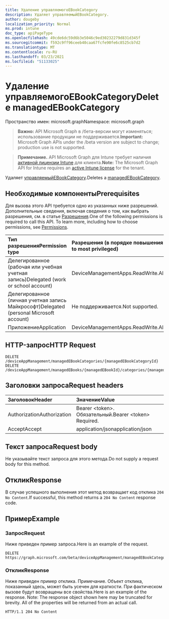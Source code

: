 ```yaml
---
title: Удаление управляемогоEBookCategory
description: Удаляет управляемыйEBookCategory.
author: dougeby
localization_priority: Normal
ms.prod: intune
doc_type: apiPageType
ms.openlocfilehash: 49cde6dc59d6b3e5046c9ed30232279d831d345f
ms.sourcegitcommit: f592c9ff96ceeb40caa67fcfe90fe6c8525cb7d2
ms.translationtype: MT
ms.contentlocale: ru-RU
ms.lasthandoff: 03/23/2021
ms.locfileid: "51133025"
---
```

# <a name="delete-managedebookcategory"></a><span data-ttu-id="16d1b-103">Удаление управляемогоEBookCategory</span><span class="sxs-lookup"><span data-stu-id="16d1b-103">Delete managedEBookCategory</span></span>

<span data-ttu-id="16d1b-104">Пространство имен: microsoft.graph</span><span class="sxs-lookup"><span data-stu-id="16d1b-104">Namespace: microsoft.graph</span></span>

> <span data-ttu-id="16d1b-105">**Важно:** API Microsoft Graph в /бета-версии могут изменяться; использование продукции не поддерживается.</span><span class="sxs-lookup"><span data-stu-id="16d1b-105">**Important:** Microsoft Graph APIs under the /beta version are subject to change; production use is not supported.</span></span>

> <span data-ttu-id="16d1b-106">**Примечание.** API Microsoft Graph для Intune требует наличия [активной лицензии Intune](https://go.microsoft.com/fwlink/?linkid=839381) для клиента.</span><span class="sxs-lookup"><span data-stu-id="16d1b-106">**Note:** The Microsoft Graph API for Intune requires an [active Intune license](https://go.microsoft.com/fwlink/?linkid=839381) for the tenant.</span></span>

<span data-ttu-id="16d1b-107">Удаляет [управляемыйEBookCategory](../resources/intune-books-managedebookcategory.md).</span><span class="sxs-lookup"><span data-stu-id="16d1b-107">Deletes a [managedEBookCategory](../resources/intune-books-managedebookcategory.md).</span></span>

## <a name="prerequisites"></a><span data-ttu-id="16d1b-108">Необходимые компоненты</span><span class="sxs-lookup"><span data-stu-id="16d1b-108">Prerequisites</span></span>
<span data-ttu-id="16d1b-p101">Для вызова этого API требуется одно из указанных ниже разрешений. Дополнительные сведения, включая сведения о том, как выбрать разрешения, см. в статье [Разрешения](/graph/permissions-reference).</span><span class="sxs-lookup"><span data-stu-id="16d1b-p101">One of the following permissions is required to call this API. To learn more, including how to choose permissions, see [Permissions](/graph/permissions-reference).</span></span>

|<span data-ttu-id="16d1b-111">Тип разрешения</span><span class="sxs-lookup"><span data-stu-id="16d1b-111">Permission type</span></span>|<span data-ttu-id="16d1b-112">Разрешения (в порядке повышения привилегий)</span><span class="sxs-lookup"><span data-stu-id="16d1b-112">Permissions (from least to most privileged)</span></span>|
|:---|:---|
|<span data-ttu-id="16d1b-113">Делегированное (рабочая или учебная учетная запись)</span><span class="sxs-lookup"><span data-stu-id="16d1b-113">Delegated (work or school account)</span></span>|<span data-ttu-id="16d1b-114">DeviceManagementApps.ReadWrite.All</span><span class="sxs-lookup"><span data-stu-id="16d1b-114">DeviceManagementApps.ReadWrite.All</span></span>|
|<span data-ttu-id="16d1b-115">Делегированное (личная учетная запись Майкрософт)</span><span class="sxs-lookup"><span data-stu-id="16d1b-115">Delegated (personal Microsoft account)</span></span>|<span data-ttu-id="16d1b-116">Не поддерживается.</span><span class="sxs-lookup"><span data-stu-id="16d1b-116">Not supported.</span></span>|
|<span data-ttu-id="16d1b-117">Приложение</span><span class="sxs-lookup"><span data-stu-id="16d1b-117">Application</span></span>|<span data-ttu-id="16d1b-118">DeviceManagementApps.ReadWrite.All</span><span class="sxs-lookup"><span data-stu-id="16d1b-118">DeviceManagementApps.ReadWrite.All</span></span>|

## <a name="http-request"></a><span data-ttu-id="16d1b-119">HTTP-запрос</span><span class="sxs-lookup"><span data-stu-id="16d1b-119">HTTP Request</span></span>
<!-- {
  "blockType": "ignored"
}
-->
``` http
DELETE /deviceAppManagement/managedEBookCategories/{managedEBookCategoryId}
DELETE /deviceAppManagement/managedEBooks/{managedEBookId}/categories/{managedEBookCategoryId}
```

## <a name="request-headers"></a><span data-ttu-id="16d1b-120">Заголовки запроса</span><span class="sxs-lookup"><span data-stu-id="16d1b-120">Request headers</span></span>
|<span data-ttu-id="16d1b-121">Заголовок</span><span class="sxs-lookup"><span data-stu-id="16d1b-121">Header</span></span>|<span data-ttu-id="16d1b-122">Значение</span><span class="sxs-lookup"><span data-stu-id="16d1b-122">Value</span></span>|
|:---|:---|
|<span data-ttu-id="16d1b-123">Authorization</span><span class="sxs-lookup"><span data-stu-id="16d1b-123">Authorization</span></span>|<span data-ttu-id="16d1b-124">Bearer &lt;token&gt;. Обязательный.</span><span class="sxs-lookup"><span data-stu-id="16d1b-124">Bearer &lt;token&gt; Required.</span></span>|
|<span data-ttu-id="16d1b-125">Accept</span><span class="sxs-lookup"><span data-stu-id="16d1b-125">Accept</span></span>|<span data-ttu-id="16d1b-126">application/json</span><span class="sxs-lookup"><span data-stu-id="16d1b-126">application/json</span></span>|

## <a name="request-body"></a><span data-ttu-id="16d1b-127">Текст запроса</span><span class="sxs-lookup"><span data-stu-id="16d1b-127">Request body</span></span>
<span data-ttu-id="16d1b-128">Не указывайте текст запроса для этого метода.</span><span class="sxs-lookup"><span data-stu-id="16d1b-128">Do not supply a request body for this method.</span></span>

## <a name="response"></a><span data-ttu-id="16d1b-129">Отклик</span><span class="sxs-lookup"><span data-stu-id="16d1b-129">Response</span></span>
<span data-ttu-id="16d1b-130">В случае успешного выполнения этот метод возвращает код отклика `204 No Content`.</span><span class="sxs-lookup"><span data-stu-id="16d1b-130">If successful, this method returns a `204 No Content` response code.</span></span>

## <a name="example"></a><span data-ttu-id="16d1b-131">Пример</span><span class="sxs-lookup"><span data-stu-id="16d1b-131">Example</span></span>

### <a name="request"></a><span data-ttu-id="16d1b-132">Запрос</span><span class="sxs-lookup"><span data-stu-id="16d1b-132">Request</span></span>
<span data-ttu-id="16d1b-133">Ниже приведен пример запроса.</span><span class="sxs-lookup"><span data-stu-id="16d1b-133">Here is an example of the request.</span></span>
``` http
DELETE https://graph.microsoft.com/beta/deviceAppManagement/managedEBookCategories/{managedEBookCategoryId}
```

### <a name="response"></a><span data-ttu-id="16d1b-134">Отклик</span><span class="sxs-lookup"><span data-stu-id="16d1b-134">Response</span></span>
<span data-ttu-id="16d1b-p102">Ниже приведен пример отклика. Примечание. Объект отклика, показанный здесь, может быть усечен для краткости. При фактическом вызове будут возвращены все свойства.</span><span class="sxs-lookup"><span data-stu-id="16d1b-p102">Here is an example of the response. Note: The response object shown here may be truncated for brevity. All of the properties will be returned from an actual call.</span></span>
``` http
HTTP/1.1 204 No Content
```




